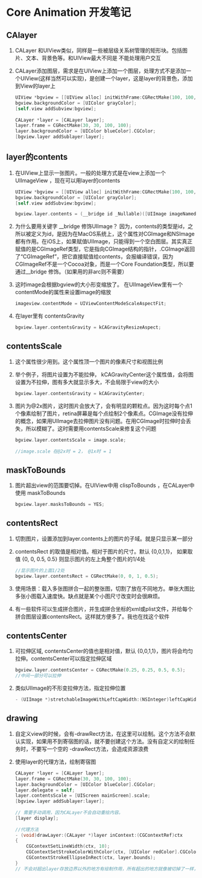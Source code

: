 # Core Animation 开发笔记

## CAlayer

1. CALayer 和UIView类似，同样是一些被层级关系树管理的矩形块。包括图片、文本、背景色等。和UIView最大不同是 不能处理用户交互

2. CALayer添加图层，需求是在UIView上添加一个图层，处理方式不是添加一个UIView(这样当然可以实现)，是创建一个layer，这是layer的背景色，添加到View的layer上

	```Objective-C
	UIView *bgview = [[UIView alloc] initWithFrame:CGRectMake(100, 100, 200, 200)];
	bgview.backgroundColor = [UIColor grayColor];
	[self.view addSubview:bgview];
	    
	CALayer *layer = [CALayer layer];
	layer.frame = CGRectMake(30, 30, 100, 100);
	layer.backgroundColor = [UIColor blueColor].CGColor;
	[bgview.layer addSublayer:layer];
	```

## layer的contents

1. 在UIView上显示一张图片。一般的处理方式是在view上添加一个UIImageView ，现在可以用layer的contents

	```Objective-C
	UIView *bgview = [[UIView alloc] initWithFrame:CGRectMake(100, 100, 200, 100)];
    bgview.backgroundColor = [UIColor grayColor];
    [self.view addSubview:bgview];

	bgview.layer.contents = (__bridge id _Nullable)([UIImage imageNamed:@"Icon-Small-50"].CGImage);
	```

2. 为什么要用关键字 \__bridge 修饰UIImage？ 因为，contents的类型是id，之所以被定义为id，是因为在MacOS系统上，这个属性对CGImage和NSImage都有作用。在iOS上，如果赋值UIImage，只能得到一个空白图层。其实真正赋值的是CGImageRef类型，它是指向CGImage结构的指针，.CGImage返回了“CGImageRef”，把它直接赋值给contents，会报编译错误，因为CGImageRef不是一个Cocoa对象，而是一个Core Foundation类型，所以要通过__bridge 修饰。（如果用的非arc则不需要）
	 
3. 这时image会根据bgview的大小形变缩放了。 在UIImageView里有一个contentMode的属性来设置image的缩放

	```Objective-C
	imageview.contentMode = UIViewContentModeScaleAspectFit;
	```
4. 在layer里有 contentsGravity
	
	```Objective-C
	bgview.layer.contentsGravity = kCAGravityResizeAspect;
	```
	
## contentsScale

1. 这个属性很少用到。这个属性顶一个图片的像素尺寸和视图比例

2. 举个例子，将图片设置为不能拉伸， kCAGravityCenter这个属性值，会将图设置为不拉伸，图有多大就显示多大，不会局限于view的大小
	
	```Objective-C	
	bgview.layer.contentsGravity = kCAGravityCenter;
	```
	
3. 图片为@2x图片，这时图片会放大了，会有明显的颗粒点。因为这时每个点1个像素绘制了图片，retina屏幕是每个点绘制2个像素点。CGImage没有拉伸的概念，如果用UIImage去拉伸图片没有问题。在用CGImage时拉伸时会丢失，所以模糊了。这时需要用contentsScale来修复这个问题
	
	```Objective-C
	bgview.layer.contentsScale = image.scale;
		
	//image.scale 在@2x时 = 2， @1x时 = 1
	```

## maskToBounds

1. 图片超出view的范围要切掉。在UIView中用 clispToBounds ，在CALayer中 使用 maskToBounds

	```Objective-C
	bgview.layer.masksToBounds = YES;
	```

## contentsRect

1. 切割图片，设置添加到layer.contents上的图片的子域。就是只显示某一部分

2. contentsRect 的取值是相对值。相对于图片的尺寸。默认 {0,0,1,1}， 如果取值 {0, 0, 0.5, 0.5} 则显示图片的左上角整个图片的1/4处
	
	```	Objective-C
	//显示图片的上面1/2处
	bgview.layer.contentsRect = CGRectMake(0, 0, 1, 0.5);
	```
	
3. 使用场景：载入多张图拼合一起的整张图，切割了放在不同地方。单张大图比多张小图载入速度快。缺点就是某个小图尺寸改变时会很麻烦。

4. 有一些软件可以生成拼合图片，并生成拼合坐标的xml或plist文件，并给每个拼合图层设置contentsRect。这样就方便多了。我也在找这个软件

## contentsCenter

1. 可拉伸区域, contentsCenter的值也是相对值，默认 {0,0,1,1}，图片将会均匀拉伸。contentsCenter可以指定拉伸区域

	```Objective-C
    bgview.layer.contentsCenter = CGRectMake(0.25, 0.25, 0.5, 0.5);
    //中间一部分可以拉伸
	```
	
2. 类似UIImage的不形变拉伸方法，指定拉伸位置

	```Objective-C
	- (UIImage *)stretchableImageWithLeftCapWidth:(NSInteger)leftCapWidth topCapHeight:(NSInteger)topCapHeight
	```

## drawing

1. 自定义view的时候，会有-drawRect方法，在这里可以绘制。这个方法不会默认实现，如果用不到寄宿图的话，就不要创建这个方法。没有自定义的绘制任务时，不要写一个空的 -drawRect方法，会造成资源浪费

2. 使用layer的代理方法，绘制寄宿图

	```Objective-C
	CALayer *layer = [CALayer layer];
	layer.frame = CGRectMake(30, 30, 100, 100);
	layer.backgroundColor = [UIColor blueColor].CGColor;
	layer.delegate = self;
	layer.contentsScale = [UIScreen mainScreen].scale;
	[bgview.layer addSublayer:layer];
	    
	// 需要手动调用，因为CALayer不会自动重绘内容。
	[layer display];
	    
	//代理方法
	- (void)drawLayer:(CALayer *)layer inContext:(CGContextRef)ctx
	{
	    CGContextSetLineWidth(ctx, 10);
	    CGContextSetStrokeColorWithColor(ctx, [UIColor redColor].CGColor);
	    CGContextStrokeEllipseInRect(ctx, layer.bounds);
	}
	// 不会对超出layer存放边界以外的地方有绘制作用，所有超出的地方就像被切掉了一样，类似masksToBounds一样
	```		

